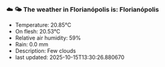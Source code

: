 ### ☁️ 🌤️  The weather in Florianópolis is: Florianópolis

- Temperature: 20.85°C
- On flesh: 20.53°C
- Relative air humidity: 59%
- Rain: 0.0 mm
- Description: Few clouds
- last updated: 2025-10-15T13:30:26.880670
